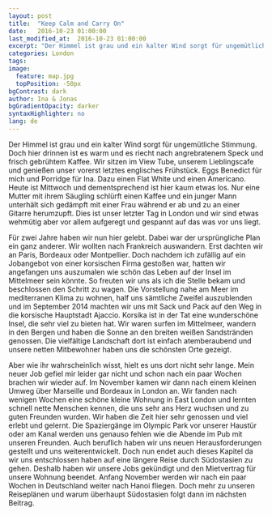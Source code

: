 ```yaml
---
layout: post
title:  "Keep Calm and Carry On"
date:   2016-10-23 01:00:00
last_modified_at:  2016-10-23 01:00:00
excerpt: "Der Himmel ist grau und ein kalter Wind sorgt für ungemütliche Stimmung. Doch hier drinnen ist es warm und es riecht nach angrebratenem Speck..."
categories: London
tags:
image:
  feature: map.jpg
  topPosition: -50px
bgContrast: dark
author: Ina & Jonas
bgGradientOpacity: darker
syntaxHighlighter: no
lang: de
---
```

Der Himmel ist grau und ein kalter Wind sorgt für ungemütliche Stimmung. Doch hier drinnen ist es warm und es riecht nach angrebratenem Speck und frisch gebrühtem Kaffee. Wir sitzen im View Tube, unserem Lieblingscafe und genießen unser vorerst letztes englisches Frühstück. Eggs Benedict für mich und Porridge für Ina. Dazu einen Flat White und einen Americano. Heute ist Mittwoch und dementsprechend ist hier kaum etwas los. Nur eine Mutter mit ihrem Säugling schlürft einen Kaffee und ein junger Mann unterhält sich gedämpft mit einer Frau während er ab und zu an einer Gitarre herumzupft. Dies ist unser letzter Tag in London und wir sind etwas wehmütig aber vor allem aufgeregt und gespannt auf das was vor uns liegt.
<div class="img img--fullContainer img--14xLeading" style="background-image: url({{ site.baseurl_posts_img }}viewtube.jpg);"></div>

Für zwei Jahre haben wir nun hier gelebt. Dabei war der ursprüngliche Plan ein ganz anderer. Wir wollten nach Frankreich auswandern. Erst dachten wir an Paris, Bordeaux oder Montpellier. Doch nachdem ich zufällig auf ein Jobangebot von einer korsischen Firma gestoßen war, hatten wir angefangen uns auszumalen wie schön das Leben auf der Insel im Mittelmeer sein könnte. So freuten wir uns als ich die Stelle bekam und beschlossen den Schritt zu wagen. Die Vorstellung nahe am Meer im mediterranen Klima zu wohnen, half uns sämtliche Zweifel auszublenden und im September 2014 machten wir uns mit Sack und Pack auf den Weg in die korsische Hauptstadt Ajaccio. Korsika ist in der Tat eine wunderschöne Insel, die sehr viel zu bieten hat. Wir waren surfen im Mittelmeer, wandern in den Bergen und haben die Sonne an den breiten weißen Sandstränden genossen. Die vielfältige Landschaft dort ist einfach atemberaubend und unsere netten Mitbewohner haben uns die schönsten Orte gezeigt.
<div class="img img--fullContainer img--14xLeading" style="background-image: url({{ site.baseurl_posts_img }}corsica.jpg);"></div>

Aber wie ihr wahrscheinlich wisst, hielt es uns dort nicht sehr lange. Mein neuer Job gefiel mir leider gar nicht und schon nach ein paar Wochen brachen wir wieder auf. Im November kamen wir dann nach  einem kleinen Umweg über Marseille und Bordeaux in London an. Wir fanden nach wenigen Wochen eine schöne kleine Wohnung in East London und lernten schnell nette Menschen kennen, die uns sehr ans Herz wuchsen und zu guten Freunden wurden.
Wir haben die Zeit hier sehr genossen und viel erlebt und gelernt. Die Spaziergänge im Olympic Park vor unserer Haustür oder am Kanal werden uns genauso fehlen wie die Abende im Pub mit unseren Freunden. Auch beruflich haben wir uns neuen Herausforderungen gestellt und uns weiterentwickelt.
Doch nun endet auch dieses Kapitel da wir uns entschlossen haben auf eine längere Reise durch Südostasien zu gehen. Deshalb haben wir unsere Jobs gekündigt und den Mietvertrag für unsere Wohnung beendet. Anfang November werden wir nach ein paar Wochen in Deutschland weiter nach Hanoi fliegen. Doch mehr zu unseren Reiseplänen und warum überhaupt Südostasien folgt dann im nächsten Beitrag.
<div class="img img--fullContainer img--14xLeading" style="background-image: url({{ site.baseurl_posts_img }}bigben.jpg);"></div>
